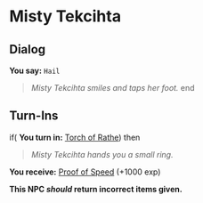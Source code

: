 # Misty Tekcihta
## Dialog

**You say:** `Hail`



>*Misty Tekcihta smiles and taps her foot.*
end

## Turn-Ins



if( **You turn in:** [Torch of Rathe](/item/20534)) then


>*Misty Tekcihta hands you a small ring.*


 **You receive:**  [Proof of Speed](/item/20379) (+1000 exp)

**This NPC *should* return incorrect items given.**






